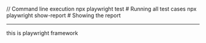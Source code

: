 // Command line execution
npx playwright test      # Running all test cases
npx playwright show-report   # Showing the report

----------------------------------
this is playwright framework 

